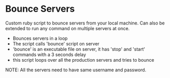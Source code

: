 # Bounce Servers

Custom ruby script to bounce servers from your local machine. Can also be extended to run any command on multiple servers at once. 

* Bounces servers in a loop
* The script calls 'bounce' script on server
* 'bounce' is an executable file on server, it has 'stop' and 'start' commands with a 3 seconds delay
* this script loops over all the production servers and tries to bounce

NOTE: All the servers need to have same username and password.